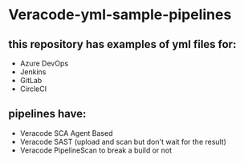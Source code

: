 # Veracode-yml-sample-pipelines

## this repository has examples of yml files for:
- Azure DevOps
- Jenkins
- GitLab
- CircleCI

## pipelines have:
- Veracode SCA Agent Based
- Veracode SAST (upload and scan but don't wait for the result)
- Veracode PipelineScan to break a build or not

